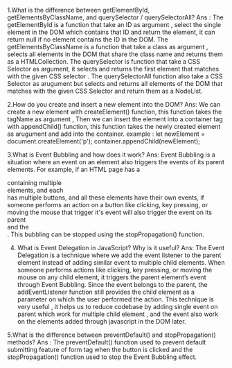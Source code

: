 1.What is the difference between getElementById, getElementsByClassName, and querySelector / querySelectorAll?
Ans :  The getElementById is a function that take an ID as argument , select the single element in the DOM which contains that ID and return the element,  it can return null if no element contains the ID in the DOM.
       The getElementsByClassName is a function that take a class as argument , selects all elements in the DOM that share the class name and returns them as a HTMLCollection.
       The querySelector is function that take a CSS Selector as argument, it selects and returns the first element that matches with the given CSS selector .
       The querySelectorAll function also take a CSS Selector as arugument but selects and returns all elements of the DOM that matches with the given CSS Selector and return them as a NodeList.


2.How do you create and insert a new element into the DOM?
Ans:  We can create a new element with createElement() function, this function takes the tagName as argument , Then we can insert the element into a container tag with appendChild() function, this function takes the newly created element as arugument and add into the             container. example :
      let newElement = document.createElement('p');
      container.appendChild(newElement);

3.What is Event Bubbling and how does it work?
Ans:  Event Bubbling is a situation where an event on an element also triggers the events of its parent elements. For example, if an HTML page has a <section> containing multiple <div> elements, and each <div> has multiple buttons, and all these elements have their own          events, if someone performs an action on a button like clicking, key pressing, or moving the mouse that trigger it's event will also trigger the event on its parent <div> and the <section>. This bubbling can be stopped using the stopPropagation() function.

4. What is Event Delegation in JavaScript? Why is it useful?
Ans:  The Event Delegation is a technique where we add the event listener to the parent element instead of adding similar event to multiple child elements. When someone performs actions like clicking, key pressing, or moving the mouse on any child element, it triggers the        parent element’s event through Event Bubbling. Since the event belongs to the parent, the addEventListener function still provides the child element as a parameter on which the user performed the action.
      This technique is very useful , it helps us to reduce codebase by adding single event on parent which work for multiple child element ,  and the event also work on the elements added through javascript in the DOM later.


5.What is the difference between preventDefault() and stopPropagation() methods?
Ans : The preventDefault() function used to prevent default submitting feature of form tag  when the button is clicked  and the stopPropagation() function used to stop the Event Bubbling effect.

